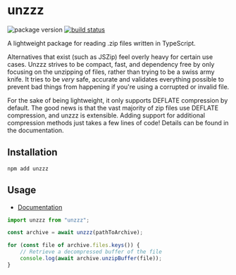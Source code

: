 # unzzz

![package version](https://mckay.la/vbadge/unzzz/f0606d)
[![build status](https://github.com/partheseas/unzzz/workflows/main/badge.svg)](https://github.com/partheseas/unzzz/actions)

A lightweight package for reading .zip files written in TypeScript.

Alternatives that exist (such as JSZip) feel overly heavy for certain use cases.
Unzzz strives to be compact, fast, and dependency free by only focusing on the
unzipping of files, rather than trying to be a swiss army knife.
It tries to be _very_ safe, accurate and validates everything possible to prevent
bad things from happening if you're using a corrupted or invalid file.

For the sake of being lightweight, it only supports DEFLATE compression by default.
The good news is that the vast majority of zip files use DEFLATE compression, and
unzzz is extensible. Adding support for additional compression methods just takes
a few lines of code! Details can be found in the documentation.

## Installation

```shell
npm add unzzz
```

## Usage

-   [Documentation](https://unzzz.now.sh)

```javascript
import unzzz from "unzzz";

const archive = await unzzz(pathToArchive);

for (const file of archive.files.keys()) {
	// Retrieve a decompressed buffer of the file
	console.log(await archive.unzipBuffer(file));
}
```
